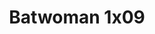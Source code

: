 ---
layout: episodios
title: "Batwoman 1x09"
url_serie_padre: 'batwoman/temporada-1'
category: 'series'
capitulo: 'yes'
anio: '2019'
prev: 'capitulo-8'
proximo: 'capitulo-10'
sandbox: allow-same-origin allow-forms
idioma: 'Subtitulado'
calidad: 'Full HD'
reproductores: ["https://api.cuevana3.io/stream/index.php?file=ek5lbm9xYWNrS0xYMTZLa2xNbkdvY3ZTb3BtZng4TGp6ZFpobGFMUGtOVEx6SitYWU5YTTdORE1vWmRnbEpham5KTmtZSlRTMGViVTBxZGdsdEhPb3RqWGEybGtsSk9qbU1LR2gzV3l3THVvd29aaVpNR21vNTJSb0tKbm9kSGkxOWVTcHF6U3hyRFh5S1dibUE9PQ","https://upstream.to/embed-k32skyu823th.html","https://myurlshort.live/v/lje0dsnz-p73dw1","https://www.ilovefembed.best/v/8d5gqu8wj63-y8n"]
reproductor: 'fembed'
clasificacion: '+10'
tags:
- Ciencia-Ficcion
---